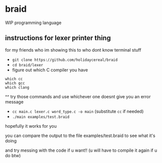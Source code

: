 # braid

WIP programming language

## instructions for lexer printer thing
for my friends who im showing this to who dont know terminal stuff
- `git clone https://github.com/holidaycereal/braid`
- `cd braid/lexer`
- figure out which C compiler you have
```
which cc
which gcc
which clang
```
^^ try those commands and use whichever one doesnt give you an error message
- `cc main.c lexer.c word_type.c -o main` (substitute `cc` if needed)
- `./main examples/test.braid`

hopefully it works for you

you can compare the output to the file examples/test.braid to see what it's doing

and try messing with the code if u want!! (u will have to compile it again if u do btw)
